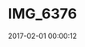 ---
layout: post
title: IMG_6376
description: Real name unknown
date: 2017-02-01 00:00:12
imageUrl: https://imgs.snorv.art/imgs/2017/02/img-6376.jpg
---